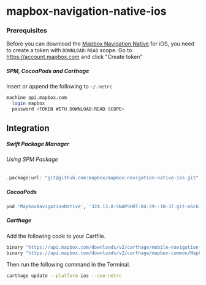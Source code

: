 # mapbox-navigation-native-ios

### Prerequisites

Before you can download the [Mapbox Navigation Native](https://github.com/mapbox/mapbox-navigation-native) for iOS, you need to create a token with `DOWNLOAD:READ` scope.
Go to https://account.mapbox.com and click "Create token"

##### SPM, CocoaPods and Carthage
Insert or append the following to `~/.netrc`

```bash
machine api.mapbox.com
  login mapbox
  password <TOKEN WITH DOWNLOAD:READ SCOPE>
```

## Integration

##### Swift Package Manager

###### Using SPM Package

```swift
.package(url: "git@github.com:mapbox/mapbox-navigation-native-ios.git", from: "324.13.0-SNAPSHOT-04-29--10-37.git-e6c615f-SNAPSHOT.0429T1229Z.29f7584"),
```

##### CocoaPods

```ruby
pod 'MapboxNavigationNative', '324.13.0-SNAPSHOT-04-29--10-37.git-e6c615f-SNAPSHOT.0429T1229Z.29f7584'
```

##### Carthage

Add the following code to your Cartfile.

```bash
binary "https://api.mapbox.com/downloads/v2/carthage/mobile-navigation-native/MapboxNavigationNative.json" == 324.13.0-SNAPSHOT-04-29--10-37.git-e6c615f-SNAPSHOT.0429T1229Z.29f7584
binary "https://api.mapbox.com/downloads/v2/carthage/mapbox-common/MapboxCommon-ios.json" == 24.13.0-SNAPSHOT-04-29--10-37.git-e6c615f
```

Then run the following command in the Terminal.
```bash
carthage update --platform ios --use-netrc
```
